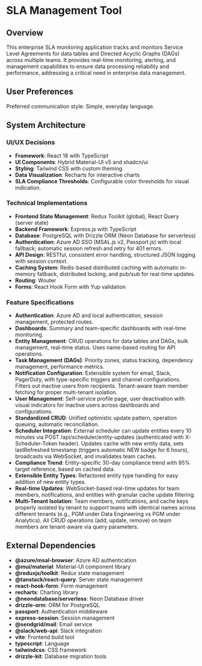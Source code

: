 # SLA Management Tool

## Overview

This enterprise SLA monitoring application tracks and monitors Service Level Agreements for data tables and Directed Acyclic Graphs (DAGs) across multiple teams. It provides real-time monitoring, alerting, and management capabilities to ensure data processing reliability and performance, addressing a critical need in enterprise data management.

## User Preferences

Preferred communication style: Simple, everyday language.

## System Architecture

### UI/UX Decisions
- **Framework**: React 18 with TypeScript
- **UI Components**: Hybrid Material-UI v5 and shadcn/ui
- **Styling**: Tailwind CSS with custom theming
- **Data Visualization**: Recharts for interactive charts
- **SLA Compliance Thresholds**: Configurable color thresholds for visual indication.

### Technical Implementations
- **Frontend State Management**: Redux Toolkit (global), React Query (server state)
- **Backend Framework**: Express.js with TypeScript
- **Database**: PostgreSQL with Drizzle ORM (Neon Database for serverless)
- **Authentication**: Azure AD SSO (MSAL.js v2, Passport.js) with local fallback; automatic session refresh and retry for 401 errors.
- **API Design**: RESTful, consistent error handling, structured JSON logging with session context.
- **Caching System**: Redis-based distributed caching with automatic in-memory fallback, distributed locking, and pub/sub for real-time updates.
- **Routing**: Wouter
- **Forms**: React Hook Form with Yup validation

### Feature Specifications
- **Authentication**: Azure AD and local authentication, session management, protected routes.
- **Dashboards**: Summary and team-specific dashboards with real-time monitoring.
- **Entity Management**: CRUD operations for data tables and DAGs, bulk management, real-time status. Uses name-based routing for API operations.
- **Task Management (DAGs)**: Priority zones, status tracking, dependency management, performance metrics.
- **Notification Configuration**: Extensible system for email, Slack, PagerDuty, with type-specific triggers and channel configurations. Filters out inactive users from recipients. Tenant-aware team member fetching for proper multi-tenant isolation.
- **User Management**: Self-service profile page, user deactivation with visual indicators for inactive users across dashboards and configurations.
- **Standardized CRUD**: Unified optimistic update pattern, operation queuing, automatic reconciliation.
- **Scheduler Integration**: External scheduler can update entities every 10 minutes via POST /api/scheduler/entity-updates (authenticated with X-Scheduler-Token header). Updates cache with new entity data, sets lastRefreshed timestamp (triggers automatic NEW badge for 6 hours), broadcasts via WebSocket, and invalidates team caches.
- **Compliance Trend**: Entity-specific 30-day compliance trend with 95% target reference, based on cached data.
- **Extensible Entity Types**: Refactored entity type handling for easy addition of new entity types.
- **Real-time Updates**: WebSocket-based real-time updates for team members, notifications, and entities with granular cache update filtering.
- **Multi-Tenant Isolation**: Team members, notifications, and cache keys properly isolated by tenant to support teams with identical names across different tenants (e.g., PGM under Data Engineering vs PGM under Analytics). All CRUD operations (add, update, remove) on team members are tenant-aware via query parameters.

## External Dependencies

- **@azure/msal-browser**: Azure AD authentication
- **@mui/material**: Material-UI component library
- **@reduxjs/toolkit**: Redux state management
- **@tanstack/react-query**: Server state management
- **react-hook-form**: Form management
- **recharts**: Charting library
- **@neondatabase/serverless**: Neon Database driver
- **drizzle-orm**: ORM for PostgreSQL
- **passport**: Authentication middleware
- **express-session**: Session management
- **@sendgrid/mail**: Email service
- **@slack/web-api**: Slack integration
- **vite**: Frontend build tool
- **typescript**: Language
- **tailwindcss**: CSS framework
- **drizzle-kit**: Database migration tools